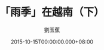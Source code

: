 ---
issue: 143
title: 「雨季」在越南（下）
author: 劉玉蕉
language: 大埔
date: 2015-10-15T00:00:00.000+08:00
topic: 懷想
difficulty: 2
wikidata: Q98095982
wikidata_link: https://www.wikidata.org/wiki/Q98095982
author_wikidata_link: https://www.wikidata.org/wiki/Q98096359
author_wikidata: Q98096359
---